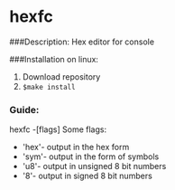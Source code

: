 # hexfc
###Description:
Hex editor for console

###Installation on linux:
1. Download repository
2. `$make install`

### Guide:
hexfc <path> -[flags]
Some flags:
  - 'hex'- output in the hex form
  - 'sym'- output in the form of symbols
  - 'u8'- output in unsigned 8 bit numbers
  - '8'- output in signed 8 bit numbers
